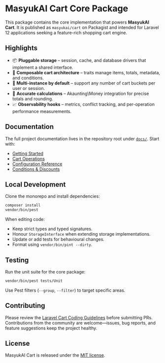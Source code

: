 # MasyukAI Cart Core Package

This package contains the core implementation that powers **MasyukAI Cart**. It is published as `masyukai/cart` on Packagist and intended for Laravel 12 applications seeking a feature-rich shopping cart engine.

## Highlights

- 📦 **Pluggable storage** – session, cache, and database drivers that implement a shared interface.
- 🛒 **Composable cart architecture** – traits manage items, totals, metadata, and conditions.
- 🔁 **Multi-instance by default** – support any number of cart buckets per user or session.
- 🧮 **Accurate calculations** – Akaunting\Money integration for precise totals and rounding.
- 📈 **Observability hooks** – metrics, conflict tracking, and per-operation performance measurements.

## Documentation

The full project documentation lives in the repository root under [`docs/`](../../docs/index.md). Start with:

- [Getting Started](../../docs/getting-started.md)
- [Cart Operations](../../docs/cart-operations.md)
- [Configuration Reference](../../docs/configuration.md)
- [Conditions & Discounts](../../docs/conditions.md)

## Local Development

Clone the monorepo and install dependencies:

```bash
composer install
vendor/bin/pest
```

When editing code:

- Keep strict types and typed signatures.
- Honour `StorageInterface` when extending storage implementations.
- Update or add tests for behavioural changes.
- Format using `vendor/bin/pint --dirty`.

## Testing

Run the unit suite for the core package:

```bash
vendor/bin/pest tests/Unit
```

Use Pest filters (`--group`, `--filter`) to target specific areas.

## Contributing

Please review the [Laravel Cart Coding Guidelines](../../.ai/guidelines/cart.blade.php) before submitting PRs. Contributions from the community are welcome—issues, bug reports, and feature suggestions keep the project healthy.

## License

MasyukAI Cart is released under the [MIT license](../../LICENSE).

